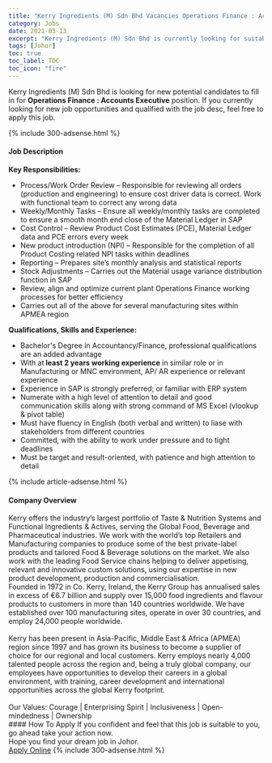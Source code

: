 ```yaml
---
title: "Kerry Ingredients (M) Sdn Bhd Vacancies Operations Finance : Accounts Executive" 
category: Jobs 
date: 2021-03-13 
excerpt: "Kerry Ingredients (M) Sdn Bhd is currently looking for suitable person to fill in the Operations Finance : Accounts Executive which based in Johor" 
tags: [Johor] 
toc: true 
toc_label: TOC 
toc_icon: "fire" 
--- 
```


<p>Kerry Ingredients (M) Sdn Bhd is looking for new potential candidates to fill in for <b>Operations Finance : Accounts Executive</b> position. If you currently looking for new job opportunities and qualified with the job desc, feel free to apply this job.
</p>{% include 300-adsense.html %} 
<div><div><h4>Job Description</h4></div><div><div><span><div><div><strong>Key Responsibilities:</strong><ul><li>Process/Work Order Review &#8211; Responsible for reviewing all orders (production and engineering) to ensure cost driver data is correct. Work with functional team to correct any wrong data</li><li>Weekly/Monthly Tasks &#8211; Ensure all weekly/monthly tasks are completed to ensure a smooth month end close of the Material Ledger in SAP</li><li>Cost Control &#8211; Review Product Cost Estimates (PCE), Material Ledger data and PCE errors every week</li><li>New product introduction (NPI) &#8211; Responsible for the completion of all Product Costing related NPI tasks within deadlines</li><li>Reporting &#8211; Prepares site&#8217;s monthly analysis and statistical reports</li><li>Stock Adjustments &#8211; Carries out the Material usage variance distribution function in SAP</li><li>Review, align and optimize current plant Operations Finance working processes for better efficiency</li><li>Carries out all of the above for several manufacturing sites within APMEA region</li></ul><div><strong>Qualifications, Skills and Experience:</strong></div><ul><li>Bachelor's Degree in Accountancy/Finance, professional qualifications are an added advantage</li><li>With at<strong> least 2 years working experience</strong> in similar role or in Manufacturing or MNC environment, AP/ AR experience or relevant experience</li><li>Experience in SAP is strongly preferred; or familiar with ERP system</li><li>Numerate with a high level of attention to detail and good communication skills along with strong command of MS Excel (vlookup &amp; pivot table)</li><li>Must have fluency in English (both verbal and written) to liase with stakeholders from different countries</li><li>Committed, with the ability to work under pressure and to tight deadlines</li><li>Must be target and result-oriented, with patience and high attention to detail</li></ul></div></div></span></div></div></div> 
{% include article-adsense.html %} 
<div><div><h4>Company Overview</h4></div><div><div><span><div><div>
	Kerry offers the industry&#8217;s largest portfolio of Taste &amp; Nutrition Systems and Functional Ingredients &amp; Actives, serving the Global Food, Beverage and Pharmaceutical industries. We work with the world&#8217;s top Retailers and Manufacturing companies to produce some of the best private-label products and tailored Food &amp; Beverage solutions on the market. We also work with the leading Food Service chains helping to deliver appetising, relevant and innovative custom solutions, using our expertise in new product development, production and commercialisation.</div>
<div>
	Founded in 1972 in Co. Kerry, Ireland, the Kerry Group has annualised sales in excess of &#8364;6.7 billion and supply over 15,000 food ingredients and flavour products to customers in more than 140 countries worldwide. We have established over 100 manufacturing sites, operate in over 30 countries, and employ 24,000 people worldwide.<br>
<br>
	Kerry has been present in Asia-Pacific, Middle East &amp; Africa (APMEA) region since 1997 and has grown its business to become a supplier of choice for our regional and local customers. Kerry employs nearly 4,000 talented people across the region and, being a truly global company, our employees have opportunities to develop their careers in a global environment, with training, career development and international opportunities across the global Kerry footprint.<br>
<br>
	Our Values:&#160;Courage | Enterprising Spirit | Inclusiveness | Open-mindedness | Ownership &#160; &#160;</div></div></span></div></div></div> 
#### How To Apply 
If you confident and feel that this job is suitable to you, go ahead take your action now. <br/> 
Hope you find your dream job in Johor. <br/> 
<a href="https://www.jobstreet.com.my/en/job/operations-finance-:-accounts-executive-4504636?jobId=jobstreet-my-job-4504636&" class="btn btn--info" target="_blank" rel="nofollow noopenner">Apply Online</a> 
{% include 300-adsense.html %} 